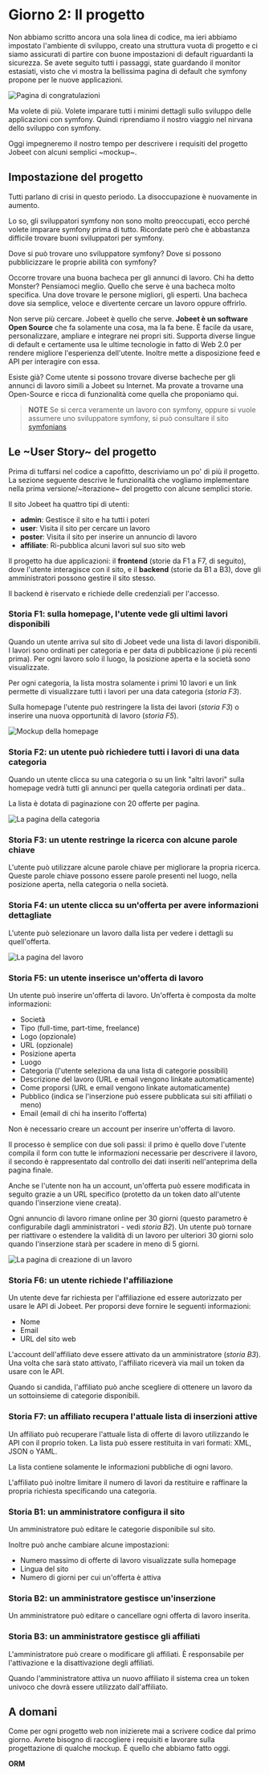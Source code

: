 Giorno 2: Il progetto
=====================

Non abbiamo scritto ancora una sola linea di codice, ma ieri
abbiamo impostato l'ambiente di sviluppo, creato una struttura vuota di progetto e 
ci siamo assicurati di partire con buone impostazioni di default riguardanti la sicurezza.
Se avete seguito tutti i passaggi, state guardando il monitor estasiati, visto che 
vi mostra la bellissima pagina di default che symfony propone per le nuove applicazioni.

![Pagina di congratulazioni](http://www.symfony-project.org/images/jobeet/1_4/01/congratulations.png)

Ma volete di più. Volete imparare tutti i minimi dettagli sullo sviluppo delle applicazioni
con symfony. Quindi riprendiamo il nostro viaggio nel nirvana dello
sviluppo con symfony.

Oggi impegneremo il nostro tempo per descrivere i requisiti del progetto
Jobeet con alcuni semplici ~mockup~.

Impostazione del progetto
-------------------------

Tutti parlano di crisi in questo periodo. La disoccupazione è nuovamente in aumento.

Lo so, gli sviluppatori symfony non sono molto preoccupati, ecco perché volete
imparare symfony prima di tutto. Ricordate però che è abbastanza difficile trovare
buoni sviluppatori per symfony.

Dove si può trovare uno sviluppatore symfony? Dove si possono pubblicizzare le
proprie abilità con symfony?

Occorre trovare una buona bacheca per gli annunci di lavoro. Chi ha detto Monster?
Pensiamoci meglio. Quello che serve è una bacheca molto specifica. Una dove
trovare le persone migliori, gli esperti. Una bacheca dove sia semplice, veloce e divertente
cercare un lavoro oppure offrirlo.

Non serve più cercare. Jobeet è quello che serve. **Jobeet è un software Open Source**
che fa solamente una cosa, ma la fa bene. È facile da usare, personalizzare, ampliare e
integrare nei propri siti. Supporta diverse lingue di default e certamente usa le ultime
tecnologie in fatto di Web 2.0 per rendere migliore l'esperienza dell'utente.
Inoltre mette a disposizione feed e API per interagire con essa.

Esiste già? Come utente si possono trovare diverse bacheche per gli annunci di 
lavoro simili a Jobeet su Internet. Ma provate a trovarne una Open-Source e ricca 
di funzionalità come quella che proponiamo qui.


>**NOTE**
>Se si cerca veramente un lavoro con symfony, oppure si vuole assumere
>uno sviluppatore symfony, si può consultare il sito [symfonians](http://symfonians.net/)

Le ~User Story~ del progetto
----------------------------

Prima di tuffarsi nel codice a capofitto, descriviamo un po' di più il progetto.
La sezione seguente descrive le funzionalità che vogliamo implementare nella prima
versione/~iterazione~ del progetto con alcune semplici storie.

Il sito Jobeet ha quattro tipi di utenti:

 * **admin**: Gestisce il sito e ha tutti i poteri
 * **user**: Visita il sito per cercare un lavoro
 * **poster**: Visita il sito per inserire un annuncio di lavoro
 * **affiliate**: Ri-pubblica alcuni lavori sul suo sito web

Il progetto ha due applicazioni: il **frontend** (storie da F1 a F7, di seguito),
dove l'utente interagisce con il sito, e il **backend** (storie da B1 a B3), dove
gli amministratori possono gestire il sito stesso.

Il backend è riservato e richiede delle credenziali per l'accesso.

### Storia F1: sulla homepage, l'utente vede gli ultimi lavori disponibili

Quando un utente arriva sul sito di Jobeet vede una lista di lavori disponibili.
I lavori sono ordinati per categoria e per data di pubblicazione (i più recenti prima).
Per ogni lavoro solo il luogo, la posizione aperta e la società sono visualizzate.

Per ogni categoria, la lista mostra solamente i primi 10 lavori e un link permette
di visualizzare tutti i lavori per una data categoria (*storia F3*).

Sulla homepage l'utente può restringere la lista dei lavori (*storia F3*) o inserire una
nuova opportunità di lavoro (*storia F5*).

![Mockup della homepage](http://www.symfony-project.org/images/jobeet/1_4/02/mockup_homepage.png)

### Storia F2: un utente può richiedere tutti i lavori di una data categoria

Quando un utente clicca su una categoria o su un link "altri lavori" sulla homepage
vedrà tutti gli annunci per quella categoria ordinati per data..

La lista è dotata di paginazione con 20 offerte per pagina.

![La pagina della categoria](http://www.symfony-project.org/images/jobeet/1_4/02/mockup_category.png)

### Storia F3: un utente restringe la ricerca con alcune parole chiave

L'utente può utilizzare alcune parole chiave per migliorare la propria ricerca. Queste
parole chiave possono essere parole presenti nel luogo, nella posizione aperta, nella categoria
o nella società.

### Storia F4: un utente clicca su un'offerta per avere informazioni dettagliate

L'utente può selezionare un lavoro dalla lista per vedere i dettagli su quell'offerta.

![La pagina del lavoro](http://www.symfony-project.org/images/jobeet/1_4/02/mockup_job.png)

### Storia F5: un utente inserisce un'offerta di lavoro

Un utente può inserire un'offerta di lavoro. Un'offerta è composta da molte informazioni:

  * Società
  * Tipo (full-time, part-time, freelance)
  * Logo (opzionale)
  * URL (opzionale)
  * Posizione aperta
  * Luogo
  * Categoria (l'utente seleziona da una lista di categorie possibili)
  * Descrizione del lavoro (URL e email vengono linkate automaticamente)
  * Come proporsi (URL e email vengono linkate automaticamente)
  * Pubblico (indica se l'inserzione può essere pubblicata sui siti affiliati o meno)
  * Email (email di chi ha inserito l'offerta)

Non è necessario creare un account per inserire un'offerta di lavoro.

Il processo è semplice con due soli passi: il primo è quello dove l'utente
compila il form con tutte le informazioni necessarie per descrivere il lavoro, 
il secondo è rappresentato dal controllo dei dati inseriti nell'anteprima della
pagina finale.

Anche se l'utente non ha un account, un'offerta può essere modificata in seguito grazie
a un URL specifico (protetto da un token dato all'utente quando l'inserzione viene creata).

Ogni annuncio di lavoro rimane online per 30 giorni (questo parametro è configurabile
dagli amministratori - vedi *storia B2*). Un utente può tornare per riattivare o estendere la 
validità di un lavoro per ulteriori 30 giorni solo quando l'inserzione starà per scadere
in meno di 5 giorni.

![La pagina di creazione di un lavoro](http://www.symfony-project.org/images/jobeet/1_4/02/mockup_post.png)

### Storia F6: un utente richiede l'affiliazione

Un utente deve far richiesta per l'affiliazione ed essere autorizzato per usare
le API di Jobeet. Per proporsi deve fornire le seguenti informazioni:

  * Nome
  * Email
  * URL del sito web

L'account dell'affiliato deve essere attivato da un amministratore (*storia B3*).
Una volta che sarà stato attivato, l'affiliato riceverà via mail un token da usare 
con le API.

Quando si candida, l'affiliato può anche scegliere di ottenere un lavoro da
un sottoinsieme di categorie disponibili.


### Storia F7: un affiliato recupera l'attuale lista di inserzioni attive

Un affiliato può recuperare l'attuale lista di offerte di lavoro utilizzando
le API con il proprio token. La lista può essere restituita in vari formati:
XML, JSON o YAML.

La lista contiene solamente le informazioni pubbliche di ogni lavoro.

L'affiliato può inoltre limitare il numero di lavori da restituire e raffinare
la propria richiesta specificando una categoria.

### Storia B1: un amministratore configura il sito

Un amministratore può editare le categorie disponibile sul sito.

Inoltre può anche cambiare alcune impostazioni:

  * Numero massimo di offerte di lavoro visualizzate sulla homepage
  * Lingua del sito
  * Numero di giorni per cui un'offerta è attiva

### Storia B2: un amministratore gestisce un'inserzione

Un amministratore può editare o cancellare ogni offerta di lavoro inserita.

### Storia B3: un amministratore gestisce gli affiliati

L'amministratore può creare o modificare gli affiliati. È responsabile per l'attivazione e 
la disattivazione degli affiliati.

Quando l'amministratore attiva un nuovo affiliato il sistema crea un token univoco
che dovrà essere utilizzato dall'affiliato.

A domani
--------

Come per ogni progetto web non inizierete mai a scrivere codice dal primo giorno.
Avrete bisogno di raccogliere i requisiti e lavorare sulla progettazione di qualche mockup.
È quello che abbiamo fatto oggi.

__ORM__
